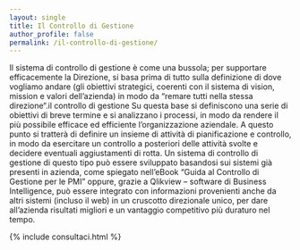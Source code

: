 ```yaml
---
layout: single
title: Il Controllo di Gestione
author_profile: false
permalink: /il-controllo-di-gestione/
---
```


<p class="text-muted">Il sistema di controllo di gestione è come una bussola; per supportare efficacemente la Direzione, si basa prima di tutto sulla definizione di dove vogliamo andare (gli obiettivi strategici, coerenti con il sistema di vision, mission e valori dell’azienda) in modo da “remare tutti nella stessa direzione“.il controllo di gestione 
Su questa base si definiscono una serie di obiettivi di breve termine e si analizzano i processi, in modo da rendere il più possibile efficace ed efficiente l’organizzazione aziendale.
A questo punto si tratterà di definire un insieme di attività di pianificazione e controllo, in modo da esercitare un controllo a posteriori delle attività svolte e decidere eventuali aggiustamenti di rotta.
Un sistema di controllo di gestione di questo tipo  può essere sviluppato basandosi sui sistemi già presenti in azienda, come spiegato nell’eBook “Guida al Controllo di Gestione per le PMI” oppure, grazie a Qlikview – software di Business Intelligence, può essere integrato con informazioni provenienti anche da altri sistemi (incluso il web) in un cruscotto direzionale unico, per dare all’azienda risultati migliori e un vantaggio competitivo più duraturo nel tempo.</p>

{% include consultaci.html %}